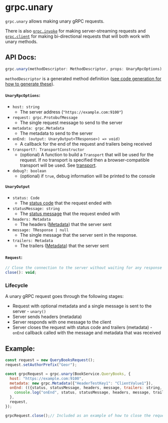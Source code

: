 # grpc.unary

`grpc.unary` allows making unary gRPC requests.

There is also [`grpc.invoke`](invoke.md) for making server-streaming requests and [`grpc.client`](client.md) for making bi-directional requests that will both work with unary methods.

## API Docs:
```javascript
grpc.unary(methodDescriptor: MethodDescriptor, props: UnaryRpcOptions): Request;
```

`methodDescriptor` is a generated method definition ([see code generation for how to generate these](code-generation.md)).

#### `UnaryRpcOptions`:

* `host: string`
  * The server address (`"https://example.com:9100"`)
* `request: grpc.ProtobufMessage`
  * The single request message to send to the server
* `metadata: grpc.Metadata`
  * The metadata to send to the server
* `onEnd: (output: UnaryOutput<TResponse>) => void)`
  * A callback for the end of the request and trailers being received
* `transport?: TransportConstructor`
  * (optional) A function to build a `Transport` that will be used for the request. If no transport is specified then a browser-compatible transport will be used. See [transport](transport.md).
* `debug?: boolean`
  * (optional) if `true`, debug information will be printed to the console

#### `UnaryOutput`

* `status: Code`
  * The [status code](concepts.md#status-codes) that the request ended with
* `statusMessage: string`
  * The [status message](concepts.md#status-messages) that the request ended with
* `headers: Metadata`
  * The headers ([Metadata](concepts.md#metadata)) that the server sent
* `message: TResponse | null`
  * The single message that the server sent in the response.
* `trailers: Metadata`
  * The trailers ([Metadata](concepts.md#metadata)) that the server sent

#### `Request`:
```javascript
// Close the connection to the server without waiting for any response
close(): void;
```

### Lifecycle
A unary gRPC request goes through the following stages:

* Request with optional metadata and a single message is sent to the server - `unary()`
* Server sends headers (metadata)
* Server responds with one message to the client
* Server closes the request with status code and trailers (metadata) - `onEnd` callback called with the message and metadata that was received

## Example:
```javascript
const request = new QueryBooksRequest();
request.setAuthorPrefix("Geor");

const grpcRequest = grpc.unary(BookService.QueryBooks, {
  host: "https://example.com:9100",
  metadata: new grpc.Metadata({"HeaderTestKey1": "ClientValue1"}),
  onEnd: (({status, statusMessage, headers, message, trailers: string, trailers: grpc.Metadata}) => {
    console.log("onEnd", status, statusMessage, headers, message, trailers);
  },
  request,
});

grpcRequest.close();// Included as an example of how to close the request, but this usage would cancel the request immediately
```
